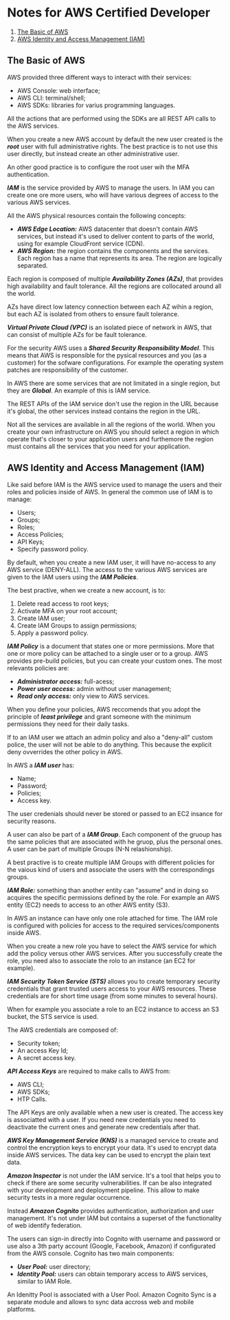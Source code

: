 # Notes for AWS Certified Developer

1. [The Basic of AWS](#introduction)
2. [AWS Identity and Access Management (IAM)](#iam)

## The Basic of AWS <a name = "introduction"></a>
AWS provided three different ways to interact with their services:
* AWS Console: web interface;
* AWS CLI: terminal/shell;
* AWS SDKs: libraries for varius programming languages.

All the actions that are performed using the SDKs are all REST API calls to the AWS services.

When you create a new AWS account by default the new user created is the ***root*** user with full administrative rights. The best practice is to not use this user directly, but instead create an other administrative user.

An other good practice is to configure the root user wih the MFA authentication.

***IAM*** is the service provided by AWS to manage the users. In IAM you can create one ore more users, who will have various degrees of access to the various AWS services.

All the AWS physical resources contain the following concepts:
* ***AWS Edge Location:*** AWS datacenter that doesn't contain AWS services, but instead it's used to deliver content to parts of the world, using for example CloudFront service (CDN).
* ***AWS Region:*** the region contains the components and the services. Each region has a name that represents its area. The region are logically separated.

Each region is composed of multiple ***Availability Zones (AZs)***, that provides high availability and fault tolerance. All the regions are collocated around all the world.

AZs have direct low latency connection between each AZ wihin a region, but each AZ is isolated from others to ensure fault tolerance.

***Virtual Private Cloud (VPC)*** is an isolated piece of network in AWS, that can consist of multiple AZs for be fault tolerance.

For the security AWS uses a ***Shared Security Responsibility Model***. This means that AWS is responsible for the pysical resources and you (as a customer) for the sofware configurations. For example the operating system patches are responsibility of the customer.

In AWS there are some services that are not limitated in a single region, but they are ***Global***. An example of this is IAM service.

The REST APIs of the IAM service don't use the region in the URL because it's global, the other services instead contains the region in the URL.

Not all the services are available in all the regions of the world. When you create your own infrastructure on AWS you should select a region in which operate that's closer to your application users and furthemore the region must contains all the services that you need for your application.

## AWS Identity and Access Management (IAM) <a name="iam"></a>
Like said before IAM is the AWS service used to manage the users and their roles and policies inside of AWS. In general the common use of IAM is to manage:
* Users;
* Groups;
* Roles;
* Access Policies;
* API Keys;
* Specify password policy.

By default, when you create a new IAM user, it will have no-access to any AWS service (DENY-ALL). The access to the various AWS services are given to the IAM users using the ***IAM Policies***.

The best practive, when we create a new account, is to:
1. Delete read access to root keys;
2. Activate MFA on your root account;
3. Create IAM user;
4. Create IAM Groups to assign permissions;
5. Apply a password policy.

***IAM Policy*** is a document that states one or more permissions. More that one or more policy can be attached to a single user or to a group. AWS provides pre-build policies, but you can create your custom ones. The most relevants policies are:
* ***Administrator access:*** full-acess;
* ***Power user access:*** admin without user management;
* ***Read only access:*** only view to AWS services.

When you define your policies, AWS reccomends that you adopt the principle of ***least privilege*** and grant someone with the minimum permissions they need for their daily tasks.

If to an IAM user we attach an admin policy and also a "deny-all" custom police, the user will not be able to do anything. This because the explicit deny ovverrides the other policy in AWS.

In AWS a ***IAM user*** has:
* Name;
* Password;
* Policies;
* Access key.

The user credenials should never be stored or passed to an EC2 insance for security reasons.

A user can also be part of a ***IAM Group***. Each component of the gruoup has the same policies that are associated with he gruop, plus the personal ones. A user can be part of multiple Groups (N-N relashionship).

A best practive is to create multiple IAM Groups with different policies for the vaious kind of users and associate the users with the correspondings groups.

***IAM Role:*** something than another entity can "assume" and in doing so acquires the specific permissions defined by the role. For example an AWS entity (EC2) needs to access to an other AWS entity (S3).

In AWS an instance can have only one role attached for time. The IAM role is configured with policies for access to the required services/components inside AWS.

When you create a new role you have to select the AWS service for which add the policy versus other AWS services. After you successfully create the role, you need also to associate the rolo to an instance (an EC2 for example).

***IAM Security Token Service (STS)*** allows you to create temporary security credentials that grant trusted users access to your AWS resources. These credentials are for short time usage (from some minutes to several hours).

When for example you associate a role to an EC2 instance to access an S3 bucket, the STS service is used.

The AWS credentials are composed of:
* Security token;
* An access Key Id;
* A secret access key.

***API Access Keys*** are required to make calls to AWS from:
* AWS CLI;
* AWS SDKs;
* HTP Calls.

The API Keys are only available when a new user is created. The access key is associatted with a user. If you need new credentials you need to deactivate the current ones and generate new credentials after that.

***AWS Key Management Service (KNS)*** is a managed service to create and control the encryption keys to encrypt your data. It's used to encrypt data inside AWS services.
The data key can be used to encrypt the plain text data.

***Amazon Inspector*** is not under the IAM service. It's a tool that helps you to check if there are some security vulnerabilities. If can be also integrated with your development and deployment pipeline. This allow to make security tests in a more regular occurrence.

Instead ***Amazon Cognito*** provides authentication, authorization and user management. It's not under IAM but contains a superset of the functionality of web identify federation. 

The users can sign-in directly into Cognito with username and password or use also a 3th party account (Google, Facebook, Amazon) if configurated from the AWS console. Cognito has two main components:
* ***User Pool:*** user directory;
* ***Identity Pool:*** users can obtain temporary access to AWS services, similar to IAM Role.

An Idenitty Pool is associated with a User Pool. Amazon Cognito Sync is a separate module and allows to sync data accross web and mobile platforms.